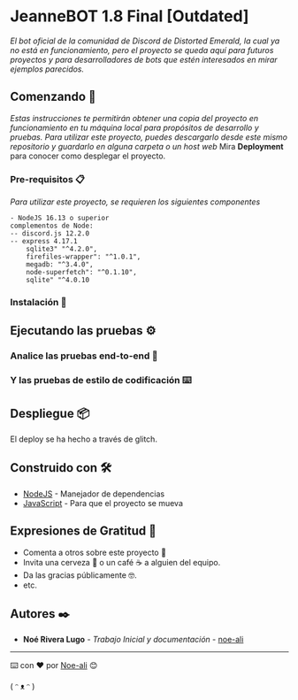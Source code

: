 # JeanneBOT 1.8 Final [Outdated]

_El bot oficial de la comunidad de Discord de Distorted Emerald, la cual ya no está en funcionamiento, pero el proyecto se queda aquí para futuros proyectos y para desarrolladores de bots que estén interesados en mirar ejemplos parecidos._

## Comenzando 🚀

_Estas instrucciones te permitirán obtener una copia del proyecto en funcionamiento en tu máquina local para propósitos de desarrollo y pruebas._
_Para utilizar este proyecto, puedes descargarlo desde este mismo repositorio y guardarlo en alguna carpeta o un host web_
Mira **Deployment** para conocer como desplegar el proyecto.


### Pre-requisitos 📋

_Para utilizar este proyecto, se requieren los siguientes componentes_
```
- NodeJS 16.13 o superior
complementos de Node:
-- discord.js 12.2.0
-- express 4.17.1
    sqlite3" "^4.2.0",
    firefiles-wrapper": "^1.0.1",
    megadb: "^3.4.0",
    node-superfetch": "^0.1.10",
    sqlite" "^4.0.10

```
### Instalación 🔧


## Ejecutando las pruebas ⚙️


### Analice las pruebas end-to-end 🔩

### Y las pruebas de estilo de codificación ⌨️

## Despliegue 📦

El deploy se ha hecho a través de glitch.
## Construido con 🛠️

* [NodeJS]() - Manejador de dependencias
* [JavaScript]() - Para que el proyecto se mueva

## Expresiones de Gratitud 🎁

* Comenta a otros sobre este proyecto 📢
* Invita una cerveza 🍺 o un café ☕ a alguien del equipo. 
* Da las gracias públicamente 🤓.
* etc.


## Autores ✒️

* **Noé Rivera Lugo** - *Trabajo Inicial y documentación* - [noe-ali](https://github.com/noe-ali)

---
⌨️ con ❤️ por [Noe-ali](https://github.com/noe-ali) 😊

( ᵔ ᴥ ᵔ )
